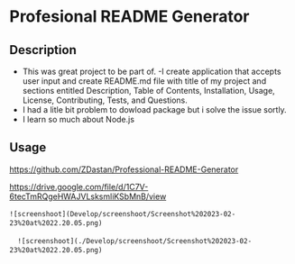 # Profesional README Generator

## Description

- This was great project to be part of.
-I create application that accepts user input and create README.md file with title of my project and sections entitled Description, Table of Contents, Installation, Usage, License, Contributing, Tests, and Questions.
- I had a litle bit problem to dowload package but i solve the issue sortly.
- I learn so much about Node.js


## Usage

https://github.com/ZDastan/Professional-README-Generator



https://drive.google.com/file/d/1C7V-6tecTmRQgeHWAJVLsksmliKSbMnB/view


    
    ![screenshoot](Develop/screenshoot/Screenshot%202023-02-23%20at%2022.20.05.png)

      ![screenshoot](./Develop/screenshoot/Screenshot%202023-02-23%20at%2022.20.05.png)
    


 




    
  

